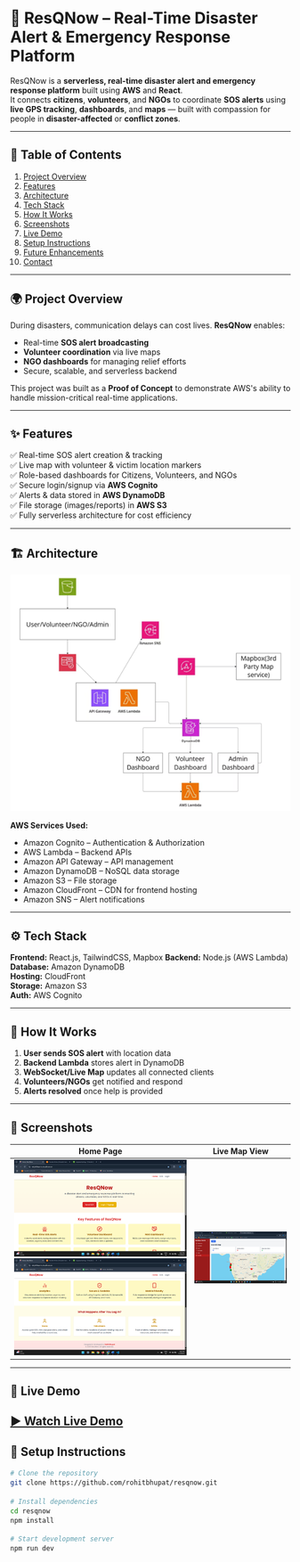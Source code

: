 # 🚨 ResQNow – Real-Time Disaster Alert & Emergency Response Platform

ResQNow is a **serverless, real-time disaster alert and emergency response platform** built using **AWS** and **React**.  
It connects **citizens**, **volunteers**, and **NGOs** to coordinate **SOS alerts** using **live GPS tracking**, **dashboards**, and **maps** — built with compassion for people in **disaster-affected** or **conflict zones**.

---

## 📌 Table of Contents
1. [Project Overview](#-project-overview)
2. [Features](#-features)
3. [Architecture](#-architecture)
4. [Tech Stack](#-tech-stack)
5. [How It Works](#-how-it-works)
6. [Screenshots](#-screenshots)
7. [Live Demo](#-live-demo)
8. [Setup Instructions](#-setup-instructions)
9. [Future Enhancements](#-future-enhancements)
10. [Contact](#-contact)

---

## 🌍 Project Overview
During disasters, communication delays can cost lives. **ResQNow** enables:
- Real-time **SOS alert broadcasting**
- **Volunteer coordination** via live maps
- **NGO dashboards** for managing relief efforts
- Secure, scalable, and serverless backend

This project was built as a **Proof of Concept** to demonstrate AWS's ability to handle mission-critical real-time applications.

---

## ✨ Features
✅ Real-time SOS alert creation & tracking  
✅ Live map with volunteer & victim location markers  
✅ Role-based dashboards for Citizens, Volunteers, and NGOs  
✅ Secure login/signup via **AWS Cognito**  
✅ Alerts & data stored in **AWS DynamoDB**  
✅ File storage (images/reports) in **AWS S3**  
✅ Fully serverless architecture for cost efficiency  

---

## 🏗 Architecture

![Architecture Diagram](./src/assets/architecture.png)  

**AWS Services Used:**
- Amazon Cognito – Authentication & Authorization
- AWS Lambda – Backend APIs
- Amazon API Gateway – API management
- Amazon DynamoDB – NoSQL data storage
- Amazon S3 – File storage
- Amazon CloudFront – CDN for frontend hosting
- Amazon SNS – Alert notifications

---

## ⚙ Tech Stack
**Frontend:** React.js, TailwindCSS, Mapbox
**Backend:** Node.js (AWS Lambda)  
**Database:** Amazon DynamoDB  
**Hosting:** CloudFront  
**Storage:** Amazon S3  
**Auth:** AWS Cognito  

---

## 🔄 How It Works
1. **User sends SOS alert** with location data
2. **Backend Lambda** stores alert in DynamoDB
3. **WebSocket/Live Map** updates all connected clients
4. **Volunteers/NGOs** get notified and respond
5. **Alerts resolved** once help is provided

---

## 📸 Screenshots

| Home Page | Live Map View |
|-----------|---------------|
| ![Home Screenshot 1](./src/assets/Home.png) ![Home Screenshot 2](./src/assets/Home2.png) | ![Map Screenshot 1](./src/assets/Map.png) | ![Map Screenshot 2](./src/assets/Map2.png)


---

## 🎥 Live Demo
[▶ Watch Live Demo](https://dx6y4f94wre1x.cloudfront.net/)  
---

## 🚀 Setup Instructions
```bash
# Clone the repository
git clone https://github.com/rohitbhupat/resqnow.git

# Install dependencies
cd resqnow
npm install

# Start development server
npm run dev
